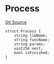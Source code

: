 # Process
[Git Source](https://github.com/metacontract/mc/blob/7db22f6d7abc05705d21c7601fb406ca49c18557/src/devkit/Flattened.sol)


```solidity
struct Process {
    string libName;
    string funcName;
    string params;
    uint256 nest;
    bool isFinished;
}
```

